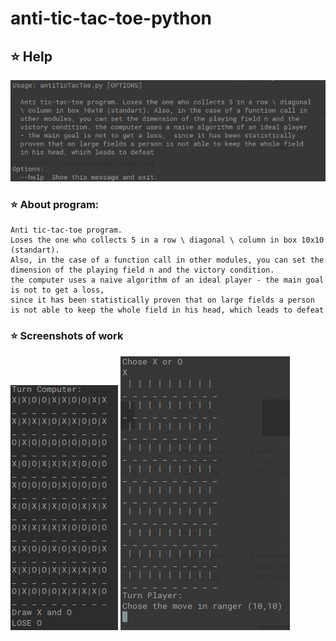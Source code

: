 # anti-tic-tac-toe-python
## :star: Help
![Image alt](/1.png "--help")
### :star: About program: 
    Anti tic-tac-toe program.
    Loses the one who collects 5 in a row \ diagonal \ column in box 10x10 (standart).
    Also, in the case of a function call in other modules, you can set the dimension of the playing field n and the victory condition.
    the computer uses a naive algorithm of an ideal player - the main goal is not to get a loss, 
    since it has been statistically proven that on large fields a person is not able to keep the whole field in his head, which leads to defeat
### :star: Screenshots of work
![Image alt](/2.png)
![Image alt](/3.png)
